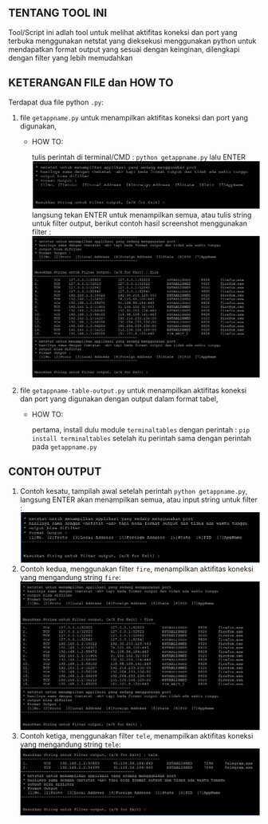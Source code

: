 ## TENTANG TOOL INI 
Tool/Script ini adlah tool untuk melihat aktifitas koneksi dan port yang terbuka menggunakan netstat 
yang dieksekusi menggunakan python untuk mendapatkan format output yang sesuai dengan keinginan, 
dilengkapi dengan filter yang lebih memudahkan

## KETERANGAN FILE dan HOW TO 
Terdapat dua file python `.py`: 
1. file `getappname.py` untuk menampilkan aktifitas koneksi dan port yang digunakan, 
	- HOW TO: 
		
		tulis perintah di terminal/CMD : `python getappname.py` lalu ENTER
		![Tampilah Awal](img_exp/exp0.JPG "Tampilan Awal")
		langsung tekan ENTER untuk menampilkan semua, atau tulis string untuk filter output,
		berikut contoh hasil screenshot menggunakan filter : 
		![Filter Contoh Awal](img_exp/exp1.JPG "Filter Contoh Awal")

2. file `getappname-table-output.py` untuk menampilkan aktifitas koneksi dan port yang digunakan dengan output dalam format tabel,
	- HOW TO:
		
		pertama, install dulu module `terminaltables` dengan perintah : `pip install terminaltables`
		setelah itu perintah sama dengan perintah pada `getappname.py`

## CONTOH OUTPUT 
1. Contoh kesatu, tampilah awal setelah perintah `python getappname.py`, langsung ENTER akan menampilkan semua, atau input string untuk filter : 
![Tampilah satu](img_exp/exp0.JPG "Tampilan satu")
2. Contoh kedua, menggunakan filter `fire`, menampilkan aktifitas koneksi yang mengandung string `fire`: 
![Tampilah dua](img_exp/exp1.JPG "Tampilan dua")
3. Contoh ketiga, menggunakan filter `tele`, menampilkan aktifitas koneksi yang mengandung string `tele`: 
![Tampilah tiga](img_exp/exp2.JPG "Tampilan tiga")